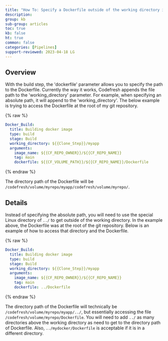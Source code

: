 ```yaml
---
title: "How To: Specify a Dockerfile outside of the working directory in the build step"
description: 
group: kb
sub-group: articles
toc: true
kb: false
ht: true
common: false
categories: [Pipelines]
support-reviewed: 2023-04-18 LG
---
```



## Overview

With the build step, the 'dockerfile' parameter allows you to specify the path
to the Dockerfile. Currently the way it works, Codefresh appends the file path
to the 'working_directory' parameter. For example, when specifying an absolute
path, it will append to the 'working_directory'. The below example is trying
to access the Dockerfile at the root of my git repository.

{% raw %}

```yaml
Docker_Build:  
  title: Building docker image  
  type: build  
  stage: Build  
  working_directory: ${{Clone_Step}}/myapp  
  arguments:  
    image_name: ${{CF_REPO_OWNER}}/${{CF_REPO_NAME}}  
    tag: main  
    dockerfile: ${{CF_VOLUME_PATH}}/${{CF_REPO_NAME}}/Dockerfile
```

{% endraw %}

The directory path of the Dockerfile will be `/codefresh/volume/myrepo/myapp/codefresh/volume/myrepo/`.

## Details

Instead of specifying the absolute path, you will need to use the special Linux directory of `../` to get outside of the working directory. In the example above, the Dockerfile was at the root of the git repository. Below is an example of how to access that directory and the Dockerfile.

{% raw %}

```yaml
Docker_Build:  
  title: Building docker image  
  type: build  
  stage: Build  
  working_directory: ${{Clone_Step}}/myapp  
  arguments:  
    image_name: ${{CF_REPO_OWNER}}/${{CF_REPO_NAME}}  
    tag: main  
    dockerfile: ../Dockerfile
```

{% endraw %}

The directory path of the Dockerfile will technically be `/codefresh/volume/myrepo/myapp/../`, but essentially accessing the file `/codefresh/volume/myrepo/Dockerfile`. You will need to add `../` as many directories above the working directory as need to get to the directory path of Dockerfile. Also, `../mydocker/Dockerfile` is acceptable if it is in a different directory.
